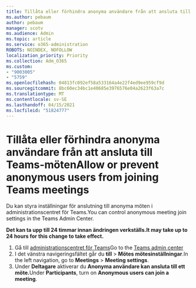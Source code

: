 ```yaml
---
title: Tillåta eller förhindra anonyma användare från att ansluta till Teams-möten
ms.author: pebaum
author: pebaum
manager: scotv
ms.audience: Admin
ms.topic: article
ms.service: o365-administration
ROBOTS: NOINDEX, NOFOLLOW
localization_priority: Priority
ms.collection: Adm_O365
ms.custom:
- "9003005"
- "5759"
ms.openlocfilehash: 04813fc092ef58a533164a4e22f4ed9ee959cf9d
ms.sourcegitcommit: 8bc60ec34bc1e40685e3976576e04a2623f63a7c
ms.translationtype: MT
ms.contentlocale: sv-SE
ms.lasthandoff: 04/15/2021
ms.locfileid: "51824777"
---
```

# <a name="allow-or-prevent-anonymous-users-from-joining-teams-meetings"></a><span data-ttu-id="a9d71-102">Tillåta eller förhindra anonyma användare från att ansluta till Teams-möten</span><span class="sxs-lookup"><span data-stu-id="a9d71-102">Allow or prevent anonymous users from joining Teams meetings</span></span>

<span data-ttu-id="a9d71-103">Du kan styra inställningar för anslutning till anonyma möten i administrationscentret för Teams.</span><span class="sxs-lookup"><span data-stu-id="a9d71-103">You can control anonymous meeting join settings in the Teams Admin Center.</span></span>

<span data-ttu-id="a9d71-104">**Det kan ta upp till 24 timmar innan ändringen verkställs.**</span><span class="sxs-lookup"><span data-stu-id="a9d71-104">**It may take up to 24 hours for this change to take effect.**</span></span>

1.  <span data-ttu-id="a9d71-105">Gå till [administrationscentret för Teams](https://admin.teams.microsoft.com)</span><span class="sxs-lookup"><span data-stu-id="a9d71-105">Go to the [Teams admin center](https://admin.teams.microsoft.com)</span></span>
2.  <span data-ttu-id="a9d71-106">I det vänstra navigeringsfältet går du **till**   >   **Mötes mötesinställningar**.</span><span class="sxs-lookup"><span data-stu-id="a9d71-106">In the left navigation, go to  **Meetings**  >  **Meeting settings**.</span></span>
3.  <span data-ttu-id="a9d71-107">Under **Deltagare** aktiverar du **Anonyma användare kan ansluta till ett möte.**</span><span class="sxs-lookup"><span data-stu-id="a9d71-107">Under  **Participants**, turn on  **Anonymous users can join a meeting**.</span></span>